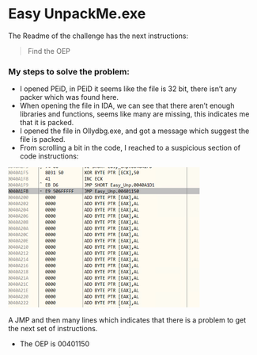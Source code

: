 # Easy UnpackMe.exe

The Readme of the challenge has the next instructions:
> Find the OEP 

### My steps to solve the problem:
* I opened PEiD, in PEiD it seems like the file is 32 bit, there isn’t any packer which was found here.
* When opening the file in IDA, we can see that there aren’t enough libraries and functions, seems like many are missing, this indicates me that it is packed.
* I opened the file in Ollydbg.exe, and got a message which suggest the file is packed.
* From scrolling a bit in the code, I reached to a suspicious section of code instructions:

![This is an image](https://github.com/roeiKriger/RE/blob/main/reversing.kr/Easy%20UnpackMe/JMP.png)

A JMP and then many lines which indicates that there is a problem to get the next set of instructions.
* The OEP is 00401150
